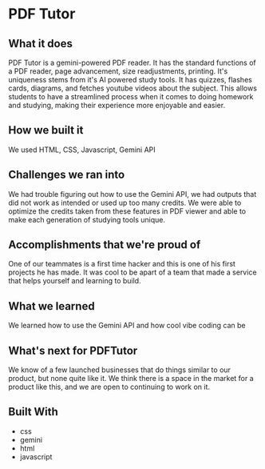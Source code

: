 # PDF Tutor

## What it does

PDF Tutor is a gemini-powered PDF reader. It has the standard functions of a PDF reader, page advancement, size readjustments, printing. It's uniqueness stems from it's AI powered study tools. It has quizzes, flashes cards, diagrams, and fetches youtube videos about the subject. This allows students to have a streamlined process when it comes to doing homework and studying, making their experience more enjoyable and easier.

## How we built it

We used HTML, CSS, Javascript, Gemini API

## Challenges we ran into

We had trouble figuring out how to use the Gemini API, we had outputs that did not work as intended or used up too many credits. We were able to optimize the credits taken from these features in PDF viewer and able to make each generation of studying tools unique.

## Accomplishments that we're proud of

One of our teammates is a first time hacker and this is one of his first projects he has made. It was cool to be apart of a team that made a service that helps yourself and learning to build.

## What we learned

We learned how to use the Gemini API and how cool vibe coding can be

## What's next for PDFTutor

We know of a few launched businesses that do things similar to our product, but none quite like it. We think there is a space in the market for a product like this, and we are open to continuing to work on it.

## Built With

- css
- gemini
- html
- javascript
